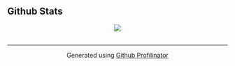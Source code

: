 ## Github Stats  
<div align="center"><img src="https://github-readme-stats.vercel.app/api?username=LaoHuaJiOfficial&show_icons=true&count_private=true&hide_border=true" align="center" /></div>
<br />

----
<div align="center">Generated using <a href="https://profilinator.rishav.dev/" target="_blank">Github Profilinator</a></div>

